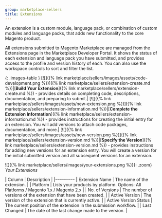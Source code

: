 ```yaml
---
group: marketplace-sellers
title: Extensions
---
```


An extension is a custom module, language pack, or combination of custom modules and language packs, that adds new functionality to the core Magento product.

All extensions submitted to Magento Marketplace are managed from the Extensions page in the Marketplace Developer Portal. It shows the status of each extension and language pack you have submitted, and provides access to the profile and version history of each. You can also use the workspace controls to sort and filter the list.

{: .images-table }
[![]({% link marketplace/sellers/images/assets/code-development.png %})]({% link marketplace/sellers/extension-create.md %})|[**Build Your Extension**]({% link marketplace/sellers/extension-create.md %}) - provides details on completing code, descriptions, documentation, and preparing to submit.|
[![]({% link marketplace/sellers/images/assets/new-extension.png %})]({% link marketplace/sellers/extension-information.md %})|[**Complete the Extension Information**]({% link marketplace/sellers/extension-information.md %}) - provides instructions for creating the initial entry for an extension. You will add versions to attach code packages, documentation, and more.|
[![]({% link marketplace/sellers/images/assets/new-version.png %})]({% link marketplace/sellers/extension-version.md %})|[**Specify the Version**]({% link marketplace/sellers/extension-version.md %}) - provides instructions for adding new versions for an extension entry. You will create a version for the initial submitted version and all subsequent versions for an extension.

![]({% link marketplace/sellers/images/your-extensions.png %}){: .zoom}
_Your Extensions_

| Column | Description |
|----------
| Extension Name | The name of the extension. |
| Platform | Lists your products by platform. Options: All Platforms / Magento 1.x / Magento 2.x |
| No. of Versions | The number of versions of the extension that have been created. |
| Active Version | The version of the extension that is currently active. |
| Active Version Status | The current position of the extension in the submission workflow. |
| Last Changed | The date of the last change made to the version. |

<!--
  This is a style declaration so that graphics in the first column are the same size
-->
<style>
.images-table td:first-of-type {
  width: 100px;
}
</style>